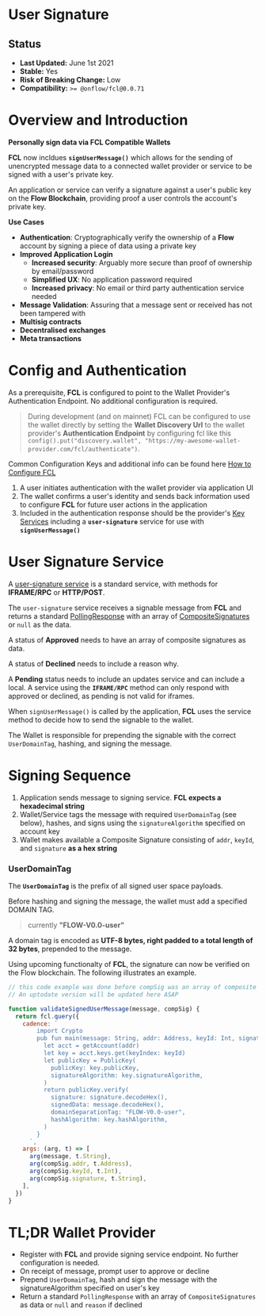 # User Signature

## Status

- **Last Updated:** June 1st 2021
- **Stable:** Yes
- **Risk of Breaking Change:** Low
- **Compatibility:** `>= @onflow/fcl@0.0.71`

# Overview and Introduction

**Personally sign data via FCL Compatible Wallets**

**FCL** now incldues **`signUserMessage()`** which allows for the sending of unencrypted message data to a connected wallet provider or service to be signed with a user's private key. 

An application or service can verify a signature against a user's public key on the **Flow Blockchain**, providing proof a user controls the account's private key.   

**Use Cases**

- **Authentication**: Cryptographically verify the ownership of a **Flow** account by signing a piece of data using a private key
- **Improved Application Login**
  - **Increased security**: Arguably more secure than proof of ownership by email/password
  - **Simplified UX**: No application password required
  - **Increased privacy**: No email or third party authentication service needed
- **Message Validation**: Assuring that a message sent or received has not been tampered with
- **Multisig contracts**
- **Decentralised exchanges**
- **Meta transactions**


# Config and Authentication

As a prerequisite, **FCL** is configured to point to the Wallet Provider's Authentication Endpoint. No additional configuration is required.

> During development (and on mainnet) FCL can be configured to use the wallet directly by
> setting the **Wallet Discovery Url** to the wallet provider's **Authentication Endpoint**
> by configuring fcl like this `config().put("discovery.wallet", "https://my-awesome-wallet-provider.com/fcl/authenticate")`.

Common Configuration Keys and additional info can be found here [How to Configure FCL](https://github.com/onflow/flow-js-sdk/blob/master/docs/configure-fcl.mdx#common-configuration-keys)

1. A user initiates authentication with the wallet provider via application UI
2. The wallet confirms a user's identity and sends back information used to configure **FCL** for future user actions in the application
3. Included in the authentication response should be the provider's [Key Services](#) including a **`user-signature`** service for use with **`signUserMessage()`**

# User Signature Service

A [user-signature service](https://github.com/onflow/flow-js-sdk/blob/master/packages/fcl/src/current-user/normalize/user-signature.js#L4-L14) is a standard service, with methods for **IFRAME/RPC** or **HTTP/POST**.

The `user-signature` service receives a signable message from **FCL** and returns a standard [PollingResponse](https://github.com/onflow/flow-js-sdk/blob/8e53ac59636e28cdcfa2494de6cb278e71bc14c2/packages/fcl/src/current-user/normalize/polling-response.js#L5) with an array of [CompositeSignatures](https://github.com/onflow/flow-js-sdk/blob/8e53ac59636e28cdcfa2494de6cb278e71bc14c2/packages/fcl/src/current-user/normalize/composite-signature.js#L4) or `null` as the data.

A status of **Approved** needs to have an array of composite signatures as data. 

A status of **Declined** needs to include a reason why. 

A **Pending** status needs to include an updates service and can include a local. 
A service using the **`IFRAME/RPC`** method can only respond with approved or declined, as pending is not valid for iframes.


When `signUserMessage()` is called by the application, **FCL** uses the service method to decide how to send the signable to the wallet.

The Wallet is responsible for prepending the signable with the correct `UserDomainTag`, hashing, and signing the message.

# Signing Sequence

1. Application sends message to signing service. **FCL expects a hexadecimal string**
3. Wallet/Service tags the message with required `UserDomainTag` (see below), hashes, and signs using the `signatureAlgorithm` specified on account key
2. Wallet makes available a Composite Signature consisting of `addr`, `keyId`, and `signature` **as a hex string**

### UserDomainTag
The **`UserDomainTag`** is the prefix of all signed user space payloads.

Before hashing and signing the message, the wallet must add a specified DOMAIN TAG.

> currently **"FLOW-V0.0-user"**

A domain tag is encoded as **UTF-8 bytes, right padded to a total length of 32 bytes**, prepended to the message.

Using upcoming functionalty of **FCL**, the signature can now be verified on the Flow blockchain. The following illustrates an example.

```javascript
// this code example was done before compSig was an array of composite signatures.
// An uptodate version will be updated here ASAP

function validateSignedUserMessage(message, compSig) {
  return fcl.query({
    cadence: `
        import Crypto
        pub fun main(message: String, addr: Address, keyId: Int, signature: String): Bool {
          let acct = getAccount(addr)
          let key = acct.keys.get(keyIndex: keyId)
          let publicKey = PublicKey(
            publicKey: key.publicKey,
            signatureAlgorithm: key.signatureAlgorithm,
          )
          return publicKey.verify(
            signature: signature.decodeHex(),
            signedData: message.decodeHex(),
            domainSeparationTag: "FLOW-V0.0-user",
            hashAlgorithm: key.hashAlgorithm,
          )
        }
      `,
    args: (arg, t) => [
      arg(message, t.String),
      arg(compSig.addr, t.Address),
      arg(compSig.keyId, t.Int),
      arg(compSig.signature, t.String),
    ],
  })
}
```

# TL;DR Wallet Provider

- Register with **FCL** and provide signing service endpoint. No further configuration is needed.
- On receipt of message, prompt user to approve or decline
- Prepend `UserDomainTag`, hash and sign the message with the signatureAlgorithm specified on user's key
- Return a standard `PollingResponse` with an array of `CompositeSignatures` as data or `null` and `reason` if declined

